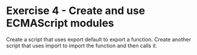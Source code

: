 # Exercise 4 - Create and use ECMAScript modules

Create a script that uses export default to export a function.
Create another script that uses import to import the function and then calls it.
